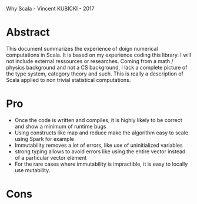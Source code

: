Why Scala - Vincent KUBICKI - 2017

# Abstract

This document summarizes the experience of doign numerical computations in Scala. It is based on my experience coding this library. I will not include external ressources or researches. Coming from a math / physics background and not a CS background, I lack a complete picture of the type system, category theory and such. This is really a description of Scala applied to non trivial statistical computations.

# Pro

- Once the code is written and compiles, it is highly likely to be correct and show a minimum of runtime bugs
- Using constructs like map and reduce make the algorithm easy to scale using Spark for example
- Immutability removes a lot of errors, like use of uninitialized variables
- strong typing allows to avoid errors like using the entire vector instead of a particular vector element
- For the rare cases where immutability is impractible, it is easy to locally use mutability.

# Cons